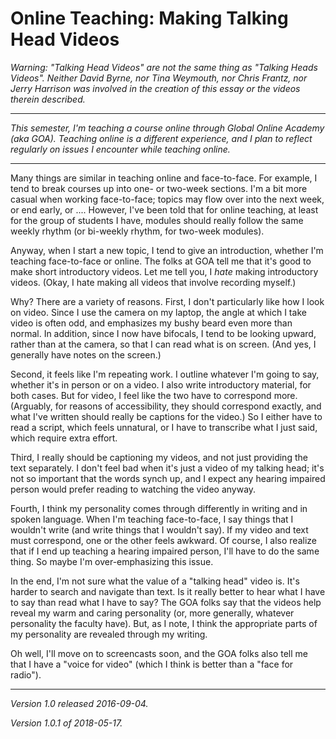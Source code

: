 Online Teaching: Making Talking Head Videos
=============================================

*Warning: "Talking Head Videos" are not the same thing as "Talking
Heads Videos".  Neither David Byrne, nor Tina Weymouth, nor Chris Frantz,
nor Jerry Harrison was involved in the creation of this essay or the
videos therein described.*

---

*This semester, I'm teaching a course online through Global Online
Academy (aka GOA).  Teaching online is a different experience, and I
plan to reflect regularly on issues I encounter while teaching online.*

---

Many things are similar in teaching online and face-to-face.  For example,
I tend to break courses up into one- or two-week sections.  I'm a bit more
casual when working face-to-face; topics may flow over into the next week,
or end early, or ....  However, I've been told that for online teaching,
at least for the group of students I have, modules should really follow
the same weekly rhythm (or bi-weekly rhythm, for two-week modules).

Anyway, when I start a new topic, I tend to give an introduction,
whether I'm teaching face-to-face or online.  The folks at GOA tell
me that it's good to make short introductory videos.  Let me tell you,
I *hate* making introductory videos.  (Okay, I hate making all videos
that involve recording myself.)

Why?  There are a variety of reasons.  First, I don't particularly like
how I look on video.   Since I use the camera on my laptop, the angle at
which I take video is often odd, and emphasizes my bushy beard even more
than normal.  In addition, since I now have bifocals, I tend to be looking
upward, rather than at the camera, so that I can read what is on screen.
(And yes, I generally have notes on the screen.)

Second, it feels like I'm repeating work.  I outline whatever I'm going to
say, whether it's in person or on a video.  I also write introductory
material, for both cases.  But for video, I feel like the two have to
correspond more.  (Arguably, for reasons of accessibility, they should
correspond exactly, and what I've written should really be captions for
the video.)  So I either have to read a script, which feels unnatural,
or I have to transcribe what I just said, which require extra effort.

Third, I really should be captioning my videos, and not just providing
the text separately.  I don't feel bad when it's just a video of my
talking head; it's not so important that the words synch up, and I expect
any hearing impaired person would prefer reading to watching the
video anyway.

Fourth, I think my personality comes through differently in writing and
in spoken language.  When I'm teaching face-to-face, I say things that
I wouldn't write (and write things that I wouldn't say).  If my video
and text must correspond, one or the other feels awkward.  Of course,
I also realize that if I end up teaching a hearing impaired person,
I'll have to do the same thing.  So maybe I'm over-emphasizing this issue.

In the end, I'm not sure what the value of a "talking head" video is.
It's harder to search and navigate than text.  Is it really better to
hear what I have to say than read what I have to say?  The GOA folks
say that the videos help reveal my warm and caring personality (or,
more generally, whatever personality the faculty have).  But, as I note,
I think the appropriate parts of my personality are revealed through
my writing.  

Oh well, I'll move on to screencasts soon, and the GOA folks also tell
me that I have a "voice for video" (which I think is better than a
"face for radio").

---

*Version 1.0 released 2016-09-04.*

*Version 1.0.1 of 2018-05-17.*
